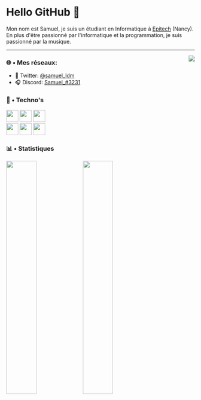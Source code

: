 # Hello GitHub 👋


Mon nom est Samuel, je suis un étudiant en Informatique à [Epitech](https://www.epitech.eu/) (Nancy). En plus d'être passionné par l'informatique et la programmation, je suis passionné par la musique.

---

<a  href="https://discord.com/users/239654425424035840">
	<img  src="https://lanyard.cnrad.dev/api/239654425424035840?hideTimestamp=true&idleMessage=Probably%20sleeping%20💤" align="right" />
</a>

### 🌐 • Mes réseaux:
* 🐤 Twitter: [@samuel_ldm](https://twitter.com/samuel_ldm)
* 🎧 Discord: [Samuel_#3231](https://discord.com/users/239654425424035840)

### 🔧 • Techno's

<div>
	<img width="32px" src="https://cdn.jsdelivr.net/gh/devicons/devicon/icons/javascript/javascript-plain.svg" />
	<img width="32px" src="https://cdn.jsdelivr.net/gh/devicons/devicon/icons/java/java-original.svg" />
	<img width="32px" src="https://cdn.jsdelivr.net/gh/devicons/devicon/icons/c/c-plain.svg" />
	<br />
	<img width="32px" src="https://cdn.jsdelivr.net/gh/devicons/devicon/icons/react/react-original.svg" />
	<img width="32px" src="https://cdn.jsdelivr.net/gh/devicons/devicon/icons/discordjs/discordjs-original.svg" />
	<img width="32px" src="https://cdn.jsdelivr.net/gh/devicons/devicon/icons/linux/linux-original.svg" />
</div>

### 📊 • Statistiques

<div>
	<img width="40%" src="https://github-readme-stats.vercel.app/api?username=samldm&show_icons=true&theme=dracula" align="left" />
	<img width="40%" src="https://github-readme-stats.vercel.app/api/top-langs/?username=samldm&theme=dracula" align="left" />
</div>
